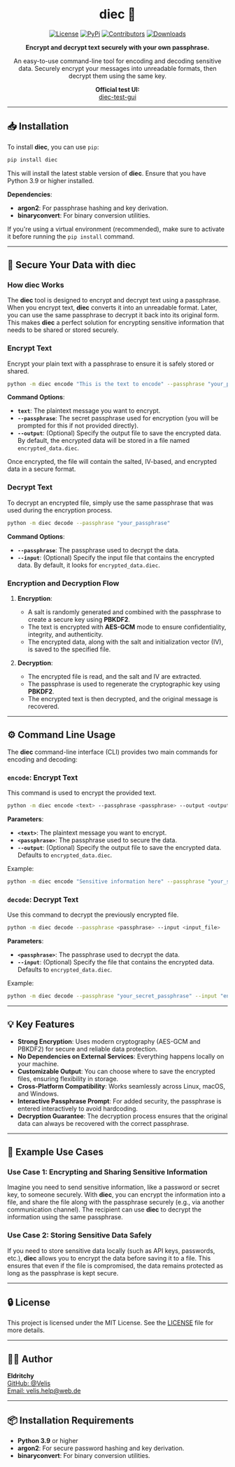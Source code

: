 
<div align="center">

# **diec** 🔐

[![License](https://img.shields.io/badge/License-MIT-blue)](https://github.com/VelisCore/diec#license)  [![PyPi](https://img.shields.io/badge/PyPi%20Link-FFFF00)](https://pypi.org/project/diec/)  [![Contributors](https://img.shields.io/github/contributors-anon/VelisCore/diec)](https://github.com/VelisCore/diec/graphs/contributors)  [![Downloads](https://static.pepy.tech/badge/diec)](https://pepy.tech/project/diec)

**Encrypt and decrypt text securely with your own passphrase.**

An easy-to-use command-line tool for encoding and decoding sensitive data. Securely encrypt your messages into unreadable formats, then decrypt them using the same key.

**Official test UI:**  
[diec-test-gui](https://github.com/VelisCore/diec-test-gui)

</div>

---

## **📥 Installation**

To install **diec**, you can use `pip`:

```bash
pip install diec
```

This will install the latest stable version of **diec**. Ensure that you have Python 3.9 or higher installed.

**Dependencies**:
- **argon2**: For passphrase hashing and key derivation.
- **binaryconvert**: For binary conversion utilities.

If you're using a virtual environment (recommended), make sure to activate it before running the `pip install` command.

---

## **🔐 Secure Your Data with diec**

### **How diec Works**

The **diec** tool is designed to encrypt and decrypt text using a passphrase. When you encrypt text, **diec** converts it into an unreadable format. Later, you can use the same passphrase to decrypt it back into its original form. This makes **diec** a perfect solution for encrypting sensitive information that needs to be shared or stored securely.

### **Encrypt Text**

Encrypt your plain text with a passphrase to ensure it is safely stored or shared.

```bash
python -m diec encode "This is the text to encode" --passphrase "your_passphrase"
```

**Command Options**:
- **`text`**: The plaintext message you want to encrypt.
- **`--passphrase`**: The secret passphrase used for encryption (you will be prompted for this if not provided directly).
- **`--output`**: (Optional) Specify the output file to save the encrypted data. By default, the encrypted data will be stored in a file named `encrypted_data.diec`.

Once encrypted, the file will contain the salted, IV-based, and encrypted data in a secure format.

### **Decrypt Text**

To decrypt an encrypted file, simply use the same passphrase that was used during the encryption process.

```bash
python -m diec decode --passphrase "your_passphrase"
```

**Command Options**:
- **`--passphrase`**: The passphrase used to decrypt the data.
- **`--input`**: (Optional) Specify the input file that contains the encrypted data. By default, it looks for `encrypted_data.diec`.

### **Encryption and Decryption Flow**

1. **Encryption**: 
   - A salt is randomly generated and combined with the passphrase to create a secure key using **PBKDF2**.
   - The text is encrypted with **AES-GCM** mode to ensure confidentiality, integrity, and authenticity.
   - The encrypted data, along with the salt and initialization vector (IV), is saved to the specified file.

2. **Decryption**:
   - The encrypted file is read, and the salt and IV are extracted.
   - The passphrase is used to regenerate the cryptographic key using **PBKDF2**.
   - The encrypted text is then decrypted, and the original message is recovered.

---

## **⚙️ Command Line Usage**

The **diec** command-line interface (CLI) provides two main commands for encoding and decoding:

### **`encode`**: Encrypt Text

This command is used to encrypt the provided text.

```bash
python -m diec encode <text> --passphrase <passphrase> --output <output_file>
```

**Parameters**:
- **`<text>`**: The plaintext message you want to encrypt.
- **`<passphrase>`**: The passphrase used to secure the data.
- **`--output`**: (Optional) Specify the output file to save the encrypted data. Defaults to `encrypted_data.diec`.

Example:
```bash
python -m diec encode "Sensitive information here" --passphrase "your_secret_passphrase" --output "encrypted_message.diec"
```

### **`decode`**: Decrypt Text

Use this command to decrypt the previously encrypted file.

```bash
python -m diec decode --passphrase <passphrase> --input <input_file>
```

**Parameters**:
- **`<passphrase>`**: The passphrase used to decrypt the data.
- **`--input`**: (Optional) Specify the file that contains the encrypted data. Defaults to `encrypted_data.diec`.

Example:
```bash
python -m diec decode --passphrase "your_secret_passphrase" --input "encrypted_message.diec"
```

---

## **💡 Key Features**

- **Strong Encryption**: Uses modern cryptography (AES-GCM and PBKDF2) for secure and reliable data protection.
- **No Dependencies on External Services**: Everything happens locally on your machine.
- **Customizable Output**: You can choose where to save the encrypted files, ensuring flexibility in storage.
- **Cross-Platform Compatibility**: Works seamlessly across Linux, macOS, and Windows.
- **Interactive Passphrase Prompt**: For added security, the passphrase is entered interactively to avoid hardcoding.
- **Decryption Guarantee**: The decryption process ensures that the original data can always be recovered with the correct passphrase.

---

## **📖 Example Use Cases**

### **Use Case 1: Encrypting and Sharing Sensitive Information**

Imagine you need to send sensitive information, like a password or secret key, to someone securely. With **diec**, you can encrypt the information into a file, and share the file along with the passphrase securely (e.g., via another communication channel). The recipient can use **diec** to decrypt the information using the same passphrase.

### **Use Case 2: Storing Sensitive Data Safely**

If you need to store sensitive data locally (such as API keys, passwords, etc.), **diec** allows you to encrypt the data before saving it to a file. This ensures that even if the file is compromised, the data remains protected as long as the passphrase is kept secure.

---

## **🔒 License**

This project is licensed under the MIT License. See the [LICENSE](LICENSE) file for more details.

---

## **👨‍💻 Author**

**Eldritchy**  
[GitHub: @Velis](https://github.com/VelisCore)  
[Email: velis.help@web.de](mailto:velis.help@web.de)

---

## **📦 Installation Requirements**

- **Python 3.9** or higher
- **argon2**: For secure password hashing and key derivation.
- **binaryconvert**: For binary conversion utilities.
